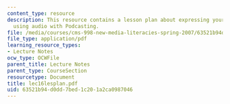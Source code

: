 ```yaml
---
content_type: resource
description: This resource contains a lesson plan about expressing yourself online
  using audio with Podcasting.
file: /media/courses/cms-998-new-media-literacies-spring-2007/63521b94d0dd7bed1c201a2ca0987046_lec16lesplan.pdf
file_type: application/pdf
learning_resource_types:
- Lecture Notes
ocw_type: OCWFile
parent_title: Lecture Notes
parent_type: CourseSection
resourcetype: Document
title: lec16lesplan.pdf
uid: 63521b94-d0dd-7bed-1c20-1a2ca0987046
---
```

